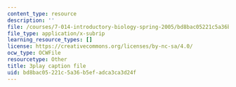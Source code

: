```yaml
---
content_type: resource
description: ''
file: /courses/7-014-introductory-biology-spring-2005/bd8bac05221c5a36b5efadca3ca3d24f_1000887.vtt
file_type: application/x-subrip
learning_resource_types: []
license: https://creativecommons.org/licenses/by-nc-sa/4.0/
ocw_type: OCWFile
resourcetype: Other
title: 3play caption file
uid: bd8bac05-221c-5a36-b5ef-adca3ca3d24f
---
```


